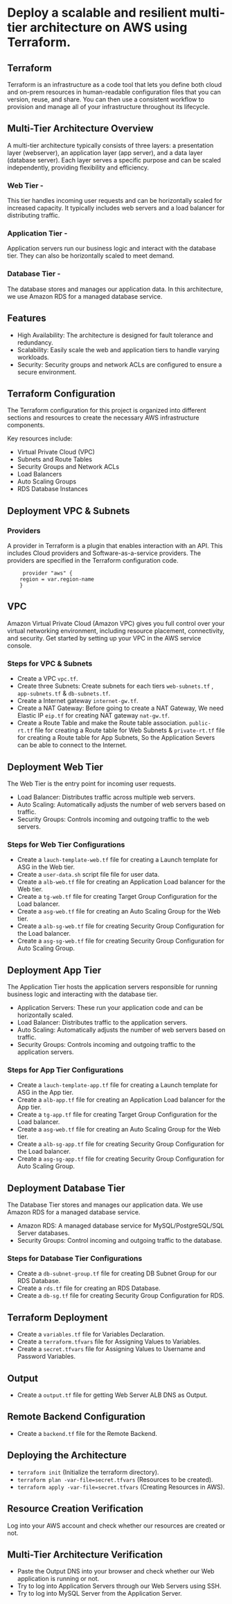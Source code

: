 # Deploy a scalable and resilient multi-tier architecture on AWS using Terraform.

## Terraform
Terraform is an infrastructure as a code tool that lets you define both cloud and on-prem resources in human-readable configuration files that you can version, reuse, and share. You can then use a consistent workflow to provision and manage all of your infrastructure throughout its lifecycle.

## Multi-Tier Architecture Overview
A multi-tier architecture typically consists of three layers: a presentation layer (webserver), an application layer (app server), and a data layer (database server). Each layer serves a specific purpose and can be scaled independently, providing flexibility and efficiency.

### Web Tier -
This tier handles incoming user requests and can be horizontally scaled for increased capacity. It typically includes web servers and a load balancer for distributing traffic.

### Application Tier -
Application servers run our business logic and interact with the database tier. They can also be horizontally scaled to meet demand.

### Database Tier -
The database stores and manages our application data. In this architecture, we use Amazon RDS for a managed database service.

## Features
- High Availability: The architecture is designed for fault tolerance and redundancy.
- Scalability: Easily scale the web and application tiers to handle varying workloads.
- Security: Security groups and network ACLs are configured to ensure a secure environment.

## Terraform Configuration
The Terraform configuration for this project is organized into different sections and resources to create the necessary AWS infrastructure components.<br>

Key resources include:
- Virtual Private Cloud (VPC)
- Subnets and Route Tables
- Security Groups and Network ACLs
- Load Balancers
- Auto Scaling Groups
- RDS Database Instances

## Deployment VPC & Subnets

### Providers
A provider in Terraform is a plugin that enables interaction with an API. This includes Cloud providers and Software-as-a-service providers. The providers are specified in the Terraform configuration code.<br>

```hcl
     provider "aws" {
    region = var.region-name
    }
```

## VPC
Amazon Virtual Private Cloud (Amazon VPC) gives you full control over your virtual networking environment, including resource placement, connectivity, and security. Get started by setting up your VPC in the AWS service console.<br>

### Steps for VPC & Subnets
- Create a VPC ```vpc.tf```.
- Create three Subnets: Create subnets for each tiers ```web-subnets.tf``` , ```app-subnets.tf``` & ```db-subnets.tf```.
- Create a Internet gateway ```internet-gw.tf```.
- Create a NAT Gateway: Before going to create a NAT Gateway, We need Elastic IP ```eip.tf``` for creating NAT gateway ```nat-gw.tf```.
- Create a Route Table and make the Route table association. ```public-rt.tf``` file for creating a Route table for Web Subnets & ```private-rt.tf``` file for creating a Route table for App Subnets, So the Application Severs can be able to connect to the Internet.

## Deployment Web Tier
The Web Tier is the entry point for incoming user requests.
- Load Balancer: Distributes traffic across multiple web servers.
- Auto Scaling: Automatically adjusts the number of web servers based on traffic.
- Security Groups: Controls incoming and outgoing traffic to the web servers.

### Steps for Web Tier Configurations
- Create a ```lauch-template-web.tf``` file for creating a Launch template for ASG in the Web tier.
- Create a ```user-data.sh``` script file file for user data.
- Create a ```alb-web.tf``` file for creating an Application Load balancer for the Web tier.
- Create a ```tg-web.tf``` file for creating Target Group Configuration for the Load balancer.
- Create a ```asg-web.tf``` file for creating an Auto Scaling Group for the Web tier.
- Create a ```alb-sg-web.tf``` file for creating Security Group Configuration for the Load balancer.
- Create a ```asg-sg-web.tf``` file for creating Security Group Configuration for Auto Scaling Group.

## Deployment App Tier
The Application Tier hosts the application servers responsible for running business logic and interacting with the database tier.
- Application Servers: These run your application code and can be horizontally scaled.
- Load Balancer: Distributes traffic to the application servers.
- Auto Scaling: Automatically adjusts the number of web servers based on traffic.
- Security Groups: Controls incoming and outgoing traffic to the application servers.

### Steps for App Tier Configurations
- Create a ```lauch-template-app.tf``` file for creating a Launch template for ASG in the App tier.
- Create a ```alb-app.tf``` file for creating an Application Load balancer for the App tier.
- Create a ```tg-app.tf``` file for creating Target Group Configuration for the Load balancer.
- Create a ```asg-web.tf``` file for creating an Auto Scaling Group for the Web tier.
- Create a ```alb-sg-app.tf``` file for creating Security Group Configuration for the Load balancer.
- Create a ```asg-sg-app.tf``` file for creating Security Group Configuration for Auto Scaling Group.

## Deployment Database Tier
The Database Tier stores and manages our application data. We use Amazon RDS for a managed database service.<br>
- Amazon RDS: A managed database service for MySQL/PostgreSQL/SQL Server databases.
- Security Groups: Control incoming and outgoing traffic to the database.

### Steps for Database Tier Configurations
- Create a ```db-subnet-group.tf``` file for creating DB Subnet Group for our RDS Database.
- Create a ```rds.tf``` file for creating an RDS Database.
- Create a ```db-sg.tf``` file for creating Security Group Configuration for RDS.

## Terraform Deployment

- Create a ```variables.tf``` file for Variables Declaration.
- Create a ```terraform.tfvars``` file for Assigning Values to Variables.
- Create a ```secret.tfvars``` file for Assigning Values to Username and Password Variables.

## Output 
- Create a ```output.tf``` file for getting Web Server ALB DNS as Output.


## Remote Backend Configuration
- Create a ```backend.tf``` file for the Remote Backend.

## Deploying the Architecture
- ``terraform init`` (Initialize the terraform directory).
- ``terraform plan -var-file=secret.tfvars`` (Resources to be created).
- ``terraform apply -var-file=secret.tfvars``  (Creating Resources in AWS).

## Resource Creation Verification
Log into your AWS account and check whether our resources are created or not.<br>

## Multi-Tier Architecture Verification
- Paste the Output DNS into your browser and check whether our Web application is running or not.
- Try to log into Application Servers through our Web Servers using SSH.
- Try to log into MySQL Server from the Application Server.

